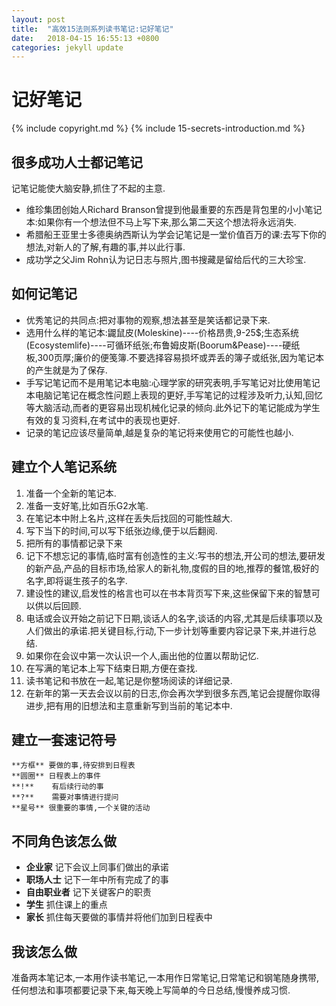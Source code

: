 ```yaml
---
layout: post
title:  "高效15法则系列读书笔记:记好笔记"
date:   2018-04-15 16:55:13 +0800
categories: jekyll update
---
```


# 记好笔记 #

{% include copyright.md %}
{% include 15-secrets-introduction.md %}

## 很多成功人士都记笔记 ##

记笔记能使大脑安静,抓住了不起的主意.

  * 维珍集团创始人Richard Branson曾提到他最重要的东西是背包里的小小笔记本:如果你有一个想法但不马上写下来,那么第二天这个想法将永远消失.
  * 希腊船王亚里士多德奥纳西斯认为学会记笔记是一堂价值百万的课:去写下你的想法,对新人的了解,有趣的事,并以此行事.
  * 成功学之父Jim Rohn认为记日志与照片,图书搜藏是留给后代的三大珍宝.

## 如何记笔记 ##

  * 优秀笔记的共同点:把对事物的观察,想法甚至是笑话都记录下来.
  * 选用什么样的笔记本:鼹鼠皮(Moleskine)----价格昂贵,9-25$;生态系统(Ecosystemlife)----可循环纸张;布鲁姆皮斯(Boorum&Pease)----硬纸板,300页厚;廉价的便笺簿.不要选择容易损坏或弄丢的簿子或纸张,因为笔记本的产生就是为了保存.
  * 手写记笔记而不是用笔记本电脑:心理学家的研究表明,手写笔记对比使用笔记本电脑记笔记在概念性问题上表现的更好,手写笔记的过程涉及听力,认知,回忆等大脑活动,而者的更容易出现机械化记录的倾向.此外记下的笔记能成为学生有效的复习资料,在考试中的表现也更好.
  * 记录的笔记应该尽量简单,越是复杂的笔记将来使用它的可能性也越小.

## 建立个人笔记系统 ##

  1. 准备一个全新的笔记本.
  2. 准备一支好笔,比如百乐G2水笔.
  3. 在笔记本中附上名片,这样在丢失后找回的可能性越大.
  4. 写下当下的时间,可以写下纸张边缘,便于以后翻阅.
  5. 把所有的事情都记录下来
  6. 记下不想忘记的事情,临时富有创造性的主义:写书的想法,开公司的想法,要研发的新产品,产品的目标市场,给家人的新礼物,度假的目的地,推荐的餐馆,极好的名字,即将诞生孩子的名字.
  7. 建设性的建议,启发性的格言也可以在书本背页写下来,这些保留下来的智慧可以供以后回顾.
  8. 电话或会议开始之前记下日期,谈话人的名字,谈话的内容,尤其是后续事项以及人们做出的承诺.把关键目标,行动,下一步计划等重要内容记录下来,并进行总结.
  9. 如果你在会议中第一次认识一个人,画出他的位置以帮助记忆.
  10. 在写满的笔记本上写下结束日期,方便在查找.
  11. 读书笔记和书放在一起,笔记是你整场阅读的详细记录.
  12. 在新年的第一天去会议以前的日志,你会再次学到很多东西,笔记会提醒你取得进步,把有用的旧想法和主意重新写到当前的笔记本中.

## 建立一套速记符号 ##

```
**方框** 要做的事,待安排到日程表
**圆圈** 日程表上的事件
**!**    有后续行动的事
**?**    需要对事情进行提问
**星号** 很重要的事情,一个关键的活动
```

## 不同角色该怎么做 ##

* **企业家** 记下会议上同事们做出的承诺
* **职场人士** 记下一年中所有完成了的事
* **自由职业者** 记下关键客户的职责
* **学生** 抓住课上的重点
* **家长** 抓住每天要做的事情并将他们加到日程表中

## 我该怎么做 ##

准备两本笔记本,一本用作读书笔记,一本用作日常笔记,日常笔记和钢笔随身携带,任何想法和事项都要记录下来,每天晚上写简单的今日总结,慢慢养成习惯.
